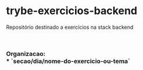 # trybe-exercicios-backend
Repositório destinado a exercícios na stack backend 

<br/> 

<h3>Organizacao: 
 <br/>
* `secao/dia/nome-do-exercicio-ou-tema`
